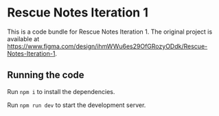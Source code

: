 
  # Rescue Notes Iteration 1

  This is a code bundle for Rescue Notes Iteration 1. The original project is available at https://www.figma.com/design/ihmWWu6es29OfGRozyODdk/Rescue-Notes-Iteration-1.

  ## Running the code

  Run `npm i` to install the dependencies.

  Run `npm run dev` to start the development server.
  